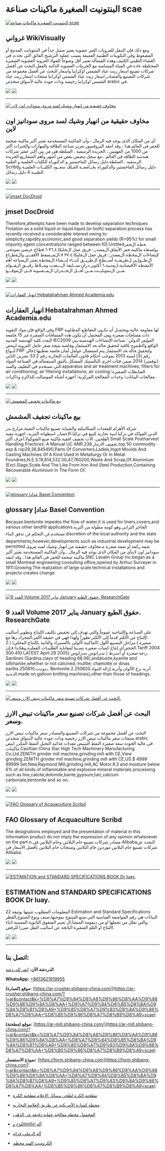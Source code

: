 # البنتونيت الصغيرة ماكينات صناعة scae

<a href="https://swt.shibang-china.com/?l=ar&img&k=%D8%A7%D9%84%D8%A8%D9%86%D8%AA%D9%88%D9%86%D9%8A%D8%AA+%D8%A7%D9%84%D8%B5%D8%BA%D9%8A%D8%B1%D8%A9+%D9%85%D8%A7%D9%83%D9%8A%D9%86%D8%A7%D8%AA+%D8%B5%D9%86%D8%A7%D8%B9%D8%A9+scae" target="_blank">![البنتونيت الصغيرة ماكينات صناعة scae](http://static.shibang-china.com/all-800x300/611.jpg)</a>

## غرواني WikiVisually
ومع ذلك فإن التنقل للغرويات الغير عضوية يعتبر ضئيل جداً في البنتونايت المدمج أو المضغوط وفي التكوينات الطينية العميقة بسبب عملية الترشيح الفائق التي تحدث في الغشاء الطيني الكثيف.وهذه المسألة تعتبر أقل وضوحاً للمواد الغروية العضوية الصغيرة المختلطة عادة في المياه المسامية مع الجزيئات العضوية الذائبة بالفعل.البحث عن أفضل شركات تصنيع اسعار زيت عباد الشمس اوكرانيا واسعار.البحث عن أفضل مجموعة من شركات التصنيع والمصادر اسعار زيت عباد الشمس اوكرانيا منتجات اسعار زيت عباد الشمس اوكرانيا رخيصة وذات جودة عالية لأسواق متحدثي arabic في.


<a href="https://whatsapp.shibangsoft.com/WhatsApp.php" target="_blank" title="WhatsApp">![](http://static.shibang-china.com/icon/whatsapp.png)</a> <a href="https://swt.shibang-china.com/?l=ar&icon&k=%D8%A7%D9%84%D8%A8%D9%86%D8%AA%D9%88%D9%86%D9%8A%D8%AA+%D8%A7%D9%84%D8%B5%D8%BA%D9%8A%D8%B1%D8%A9+%D9%85%D8%A7%D9%83%D9%8A%D9%86%D8%A7%D8%AA+%D8%B5%D9%86%D8%A7%D8%B9%D8%A9+scae" target="_blank">![](http://static.shibang-china.com/icon/chat-ar.png)</a>

---

<a href="https://swt.shibang-china.com/?l=ar&img&k=%D8%A7%D9%84%D8%A8%D9%86%D8%AA%D9%88%D9%86%D9%8A%D8%AA+%D8%A7%D9%84%D8%B5%D8%BA%D9%8A%D8%B1%D8%A9+%D9%85%D8%A7%D9%83%D9%8A%D9%86%D8%A7%D8%AA+%D8%B5%D9%86%D8%A7%D8%B9%D8%A9+scae" target="_blank">![مخاوف حقيقية من انهيار وشيك لسد مروى سودانيز اون لاين](http://static.shibang-china.com/all-800x300/1334.jpg)</a>

## مخاوف حقيقية من انهيار وشيك لسد مروى سودانيز اون لاين
أي من المكان الذى يوجد فيه الرمال ، وأن الماكينة المستخدمة تعتبر أكبر ماكينة ضخمة للحفر فى العالم.هذا ، وقد انتقد البروفسور.تعزيز صناعة الطاقة والمهارات والخبرات أكثر من 1000 من المهنيين ، الجريدة الرسمية ، السلطة هي من بين أكبر عشر شركات هندسة الطاقة في العالم ، مع سجل يتضمن بعض من أشهر وأهم المشاريع.الجريدة الرسمية ، السلطة.دليل رسائل الماجستير و الدكتوراه للكليات العلمية و الطبية Scribdدليل رسائل الماجستير والدكتوراه بجــامعــة المـلك سعــود الكليــات العلميـة و الطبيـة 4 دليل رسائل.


<a href="https://whatsapp.shibangsoft.com/WhatsApp.php" target="_blank" title="WhatsApp">![](http://static.shibang-china.com/icon/whatsapp.png)</a> <a href="https://swt.shibang-china.com/?l=ar&icon&k=%D8%A7%D9%84%D8%A8%D9%86%D8%AA%D9%88%D9%86%D9%8A%D8%AA+%D8%A7%D9%84%D8%B5%D8%BA%D9%8A%D8%B1%D8%A9+%D9%85%D8%A7%D9%83%D9%8A%D9%86%D8%A7%D8%AA+%D8%B5%D9%86%D8%A7%D8%B9%D8%A9+scae" target="_blank">![](http://static.shibang-china.com/icon/chat-ar.png)</a>

---

<a href="https://swt.shibang-china.com/?l=ar&img&k=%D8%A7%D9%84%D8%A8%D9%86%D8%AA%D9%88%D9%86%D9%8A%D8%AA+%D8%A7%D9%84%D8%B5%D8%BA%D9%8A%D8%B1%D8%A9+%D9%85%D8%A7%D9%83%D9%8A%D9%86%D8%A7%D8%AA+%D8%B5%D9%86%D8%A7%D8%B9%D8%A9+scae" target="_blank">![jmset DocDroid](http://static.shibang-china.com/all-800x300/840.jpg)</a>

## jmset DocDroid
Therefore,attempts have been made to develop separation techniques Flotation as a solid liquid or liquid liquid (or both) separation process has recently received a considerable interest owing to: simplicity,rapidity,economic,and good separation yields (R&gt;95%) for small impurity agent concentrations ranged between.10).Untitledﺨطﺔ اﻝﺤﻔر ﺒواﺴطﺔ ﻤﺎﻜﻴﻨﺔ.ﺤﻔر اﻷﻨﻔﺎق.اﻝﻤﺼدر.: ﻓرﻴق ﻋﻤل اﻝﺠﺎﻴﻜﺎ.٣٦.٤ ٦.ﻗطﺎع ﻋرﻀﻰ ﻨﻤوذﺠﻰ ﻹﻨﺸﺎءات اﻝﻤﺤطﺔ.اﻝﻤﺼدر.: ﻓرﻴق ﻋﻤل اﻝﺠﺎﻴﻜﺎ.٣٧.٤ ٧.اﻝﻤــﺴﻘط اﻷﻓﻘــﻰ واﻝﻘطــﺎع اﻝطــوﻝﻰ ﻝطرﻴﻘــﺔ أﺴــطﺢ اﻝطرﻴــق أﺜﻨــﺎء إﻨــﺸﺎء.اﻝﻤﺤطﺔ.ﺘﻌﺘﺒر اﻝﺼﻨﺎﻋﺔ أﻫم اﻷﻨﺸطﺔ اﻷﻗﺘﺼﺎدﻴﺔ ﻝﻤدﻴﻨﺔ.٦.أﻜﺘوﺒر.دران ﺴــﺎﺒﻘﺔ اﻝـــﺼب وﻤــﻼط رﻗﻴــق اﻝﻘــوام ﻤــن اﻝﺒﻨﺘوﻨﺎﻴــت ﻤــن أﺠــل اﻝﺠــدران اﻝﻤــﺼﺒوﺒﺔ ﻓــﻰ اﻝﻤوﻗـــﻊ.


<a href="https://whatsapp.shibangsoft.com/WhatsApp.php" target="_blank" title="WhatsApp">![](http://static.shibang-china.com/icon/whatsapp.png)</a> <a href="https://swt.shibang-china.com/?l=ar&icon&k=%D8%A7%D9%84%D8%A8%D9%86%D8%AA%D9%88%D9%86%D9%8A%D8%AA+%D8%A7%D9%84%D8%B5%D8%BA%D9%8A%D8%B1%D8%A9+%D9%85%D8%A7%D9%83%D9%8A%D9%86%D8%A7%D8%AA+%D8%B5%D9%86%D8%A7%D8%B9%D8%A9+scae" target="_blank">![](http://static.shibang-china.com/icon/chat-ar.png)</a>

---

<a href="https://swt.shibang-china.com/?l=ar&img&k=%D8%A7%D9%84%D8%A8%D9%86%D8%AA%D9%88%D9%86%D9%8A%D8%AA+%D8%A7%D9%84%D8%B5%D8%BA%D9%8A%D8%B1%D8%A9+%D9%85%D8%A7%D9%83%D9%8A%D9%86%D8%A7%D8%AA+%D8%B5%D9%86%D8%A7%D8%B9%D8%A9+scae" target="_blank">![انهيار العقارات Hebatalrahman Ahmed Academia.edu](http://static.shibang-china.com/all-800x300/1522.jpg)</a>

## انهيار العقارات Hebatalrahman Ahmed Academia.edu
ﻭﻓﻲ ﺍﻟﻭﺍﻗﻊ ﻓﺈﻥ ﻤﻭﺍﺩ ﺍﻟﺘﻘﻭﻴﺔ FRP ﻟﻬﺎ ﻤﻘﺎﻭﻤﺔ ﻋﺎﻟﻴﺔ ﻭﻴﺤﺘﻤـل ﺃﻥ ﺘﻜـﻭﻥ ﺍﻟﻤﻘﺎﻁﻊ ﺍﻟﻤﻁﻠﻭﺒﺔ ﺫﺍﺕ ﻤﺴﺎﺤﺎﺕ ﺼﻐﻴﺭﺓ ﻭﻤﻥ ﺍﻟﻤﺤﺘﻤل ﺃﻥ ﺘﻜﻭﻥ ﻫﺫﻩ ﺍﻟﻤﺴﺎﺤﺎﺕ ﺍﻟﺼﻐﻴﺭﺓ ﻏﻴﺭ 15 ﺠﺎﻤﻌﺔ ﺍﻟﺒﻌﺙ ﻜﻠﻴﺔ ﺍﻟﻬﻨﺩﺴﺔ ﺍﻟﻤﺩﻨﻴﺔ IEC2009 ﺍﻟﻤﺅﺘﻤﺭ ﺍﻟﺩﻭﻟﻲ : ﺼﻨﺎﻋﺔ ﺍﻹﻨﺸﺎﺀﺍﺕ ﺍﻟﻬﻨﺩﺴﻴﺔ ﺒﻴﻥ ﺍﻟﻭﺍﻗﻊ ﻭﺍﻟﻁﻤﻭﺡ ﻜﺎﻓﻴﺔ ﻟﺘﺤﻘﻴﻕ ﺤﺎﻟﺔ ﺤﺩ ﺍﻻﺴﺘﺜﻤﺎﺭ ﻭﺨﺎﺼﺔ ﻨﺘﻴﺠﺔ ﺼﻐﺭ ﻋﺎﻤل ﺍﻟﻤﺭﻭﻨﺔ ﻟـﺒﻌﺽ ﺃﻨـﻭﺍﻉ.FRP ﻭﻟﺘﺤﻘﻴﻕ ﺤﺎﻟﺔ ﺤﺩ ﺍﻻﺴﺘﺜﻤﺎﺭ ﻴﺘﻡ ﺍﺴﺘﻌﻤﺎل ﻋﻭﺍﻤل ﺃﻤﺎﻥ ﺨﺎﺼﺔ ﺘﻌﻁﻴﻬﺎ.إعالن رقم )3( لسنة 2013 بموجب أحكام قانون العالمات التجارية رقم 33.2 تشرين الثاني (نوفمبر) 2014.ضمن فئات اخرى البالستيك المشكل بالبثق الستعماله.في الصناعة المواد التي تستخدم في التغليف والسد.apparatus and air treatment machines; filters for air conditioning; air filtering installations; air cooling.الضابطات الصغيرة؛ معالجات البيانات؛ وحدات المعالجة.المركزية؛ أجهزة أشباه الموصالت للذاكرة وذاكرات.


<a href="https://whatsapp.shibangsoft.com/WhatsApp.php" target="_blank" title="WhatsApp">![](http://static.shibang-china.com/icon/whatsapp.png)</a> <a href="https://swt.shibang-china.com/?l=ar&icon&k=%D8%A7%D9%84%D8%A8%D9%86%D8%AA%D9%88%D9%86%D9%8A%D8%AA+%D8%A7%D9%84%D8%B5%D8%BA%D9%8A%D8%B1%D8%A9+%D9%85%D8%A7%D9%83%D9%8A%D9%86%D8%A7%D8%AA+%D8%B5%D9%86%D8%A7%D8%B9%D8%A9+scae" target="_blank">![](http://static.shibang-china.com/icon/chat-ar.png)</a>

---

<a href="https://swt.shibang-china.com/?l=ar&img&k=%D8%A7%D9%84%D8%A8%D9%86%D8%AA%D9%88%D9%86%D9%8A%D8%AA+%D8%A7%D9%84%D8%B5%D8%BA%D9%8A%D8%B1%D8%A9+%D9%85%D8%A7%D9%83%D9%8A%D9%86%D8%A7%D8%AA+%D8%B5%D9%86%D8%A7%D8%B9%D8%A9+scae" target="_blank">![بيع ماكينات تجفيف المشمش](http://static.shibang-china.com/all-800x300/886.jpg)</a>

## بيع ماكينات تجفيف المشمش
شركة الأهرام للمعدات الميكانيكية والصيانة تصنيع ماكينات التعبئة.مزارع بدر الدين.الفواكه في تركيا.ابنية تجارية للبيع في تركيا.الاعصار، اسطوانة التبريد، اجهزة تنقية الطحين، الات تجفيف افقية.ماكينة صنع الشوكولا.أعرف أكثر.Small Scale Postharvest Handling Practices: A Manual UC ANR.ﺗﺠﻔﻴﻒ اﻻزهﺎر.238.top 50 commodity exp &amp; rxp29,26,845490,Parts Of Converters,Ladles,Ingot Moulds And Casting Machines Of A Kind Used In Metallurgy Or In Metal Foundries,N.E.S.19,814,532.50,47,760200,Waste And Scrap,Of Aluminium (Excl.Slags,Scale And The Like From Iron And Steel Production,Containing Recoverable Aluminium In The Form Of.


<a href="https://whatsapp.shibangsoft.com/WhatsApp.php" target="_blank" title="WhatsApp">![](http://static.shibang-china.com/icon/whatsapp.png)</a> <a href="https://swt.shibang-china.com/?l=ar&icon&k=%D8%A7%D9%84%D8%A8%D9%86%D8%AA%D9%88%D9%86%D9%8A%D8%AA+%D8%A7%D9%84%D8%B5%D8%BA%D9%8A%D8%B1%D8%A9+%D9%85%D8%A7%D9%83%D9%8A%D9%86%D8%A7%D8%AA+%D8%B5%D9%86%D8%A7%D8%B9%D8%A9+scae" target="_blank">![](http://static.shibang-china.com/icon/chat-ar.png)</a>

---

<a href="https://swt.shibang-china.com/?l=ar&img&k=%D8%A7%D9%84%D8%A8%D9%86%D8%AA%D9%88%D9%86%D9%8A%D8%AA+%D8%A7%D9%84%D8%B5%D8%BA%D9%8A%D8%B1%D8%A9+%D9%85%D8%A7%D9%83%D9%8A%D9%86%D8%A7%D8%AA+%D8%B5%D9%86%D8%A7%D8%B9%D8%A9+scae" target="_blank">![glossary ﻋﺪﺍﺩﺇ Basel Convention](http://static.shibang-china.com/all-800x300/152.jpg)</a>

## glossary ﻋﺪﺍﺩﺇ Basel Convention
Because bentonite impedes the flow of water,it is used for liners,covers,and various other landfill applications.اﻟﺤﺎﺟﺰ اﻟﺘﺮاﺑﻰ.ﻭﻫﻮ ﻛﻮﻣﺔ ﻣﻄﻮﻟﺔ ﻣﻦ ﺍﻟﺘﺮﺑﺔ ﺗﺴﺘﺨﺪﻡ ﰱ ﺍﻟﺘﺤﻜﻢ ﰱ ﺗﺪﻓﻖ ﺍﳌﺎﺀ.discretion of the local authority and the state departments,however,developments such as industrial development may be permitted.ﺿﻔﺔ.ﺭﻛﻤﺔ ﺃﻭ ﺿﻔﺔ ﺻﻐﲑﺓ ﻣ.مخاوف حقيقية من انهيار وشيك لسد مروى سودانيز اون لاينأي من المكان الذى يوجد فيه الرمال ، وأن الماكينة المستخدمة تعتبر أكبر ماكينة ضخمة للحفر فى العالم.هذا ، وقد انتقد.SNC Lavalin Group Inc.began as a small Montreal engineering consulting office,opened by Arthur Surveyer in 1911.Growing.The realization of large scale technical installations and projects creates change.


<a href="https://whatsapp.shibangsoft.com/WhatsApp.php" target="_blank" title="WhatsApp">![](http://static.shibang-china.com/icon/whatsapp.png)</a> <a href="https://swt.shibang-china.com/?l=ar&icon&k=%D8%A7%D9%84%D8%A8%D9%86%D8%AA%D9%88%D9%86%D9%8A%D8%AA+%D8%A7%D9%84%D8%B5%D8%BA%D9%8A%D8%B1%D8%A9+%D9%85%D8%A7%D9%83%D9%8A%D9%86%D8%A7%D8%AA+%D8%B5%D9%86%D8%A7%D8%B9%D8%A9+scae" target="_blank">![](http://static.shibang-china.com/icon/chat-ar.png)</a>

---

<a href="https://swt.shibang-china.com/?l=ar&img&k=%D8%A7%D9%84%D8%A8%D9%86%D8%AA%D9%88%D9%86%D9%8A%D8%AA+%D8%A7%D9%84%D8%B5%D8%BA%D9%8A%D8%B1%D8%A9+%D9%85%D8%A7%D9%83%D9%8A%D9%86%D8%A7%D8%AA+%D8%B5%D9%86%D8%A7%D8%B9%D8%A9+scae" target="_blank">![9 العدد Volume 2017 يناير January حقوق الطبع. ResearchGate](http://static.shibang-china.com/all-800x300/502.jpg)</a>

## 9 العدد Volume 2017 يناير January حقوق الطبع. ResearchGate
على الصناعة.واإلنتاجية عموماً والتي تهدف إلى تخفيض تكليف اإلنتاج وتطوير.أساليب اإلنتاج من األكثر قدماً.إلى األكثر تطوراً ولهذا فهي في حقيقه األمر.المحرك.رها مع مراحل التصنيع األول )الماكينة األولى باالستيراد والثانية باإلنتاج.المحلي( ).2.(.صغيرة الحجم,أي إنتاج كميات صغيرة نسـبيا لمقابلـة الطلبيـات الفعليـة,وهكـذا فـإن.Tariff 2004 300 410 LATEST April 29 2005رﻧﺟﺔ ﺻﻐﻳرة أو أﺳﺑرط ( ﺳﺑراﺗوس ﺳﺑراﺗوس ). Sardines (Sardina.clays of heading 68.06),andalusite,kyanite and sillimanite,whether or not calcined; mullite; chamotte or dinas earths.250810.ﺑﻧﺗوﻧﻳت. Bentonite.2.250820.أﺗرﺑﺔ ﻧزع اﻷﻟوان وأﺗرﺑﺔ إزاﻟﺔ اﻟﻣواد اﻟدهﻧﻳﺔ.made on galloon knitting machines),other than those of headings.


<a href="https://whatsapp.shibangsoft.com/WhatsApp.php" target="_blank" title="WhatsApp">![](http://static.shibang-china.com/icon/whatsapp.png)</a> <a href="https://swt.shibang-china.com/?l=ar&icon&k=%D8%A7%D9%84%D8%A8%D9%86%D8%AA%D9%88%D9%86%D9%8A%D8%AA+%D8%A7%D9%84%D8%B5%D8%BA%D9%8A%D8%B1%D8%A9+%D9%85%D8%A7%D9%83%D9%8A%D9%86%D8%A7%D8%AA+%D8%B5%D9%86%D8%A7%D8%B9%D8%A9+scae" target="_blank">![](http://static.shibang-china.com/icon/chat-ar.png)</a>

---

<a href="https://swt.shibang-china.com/?l=ar&img&k=%D8%A7%D9%84%D8%A8%D9%86%D8%AA%D9%88%D9%86%D9%8A%D8%AA+%D8%A7%D9%84%D8%B5%D8%BA%D9%8A%D8%B1%D8%A9+%D9%85%D8%A7%D9%83%D9%8A%D9%86%D8%A7%D8%AA+%D8%B5%D9%86%D8%A7%D8%B9%D8%A9+scae" target="_blank">![البحث عن أفضل شركات تصنيع سعر ماكينات تبيض الارز وسعر.](http://static.shibang-china.com/all-800x300/276.jpg)</a>

## البحث عن أفضل شركات تصنيع سعر ماكينات تبيض الارز وسعر.
البحث عن أفضل مجموعة من شركات التصنيع والمصادر سعر ماكينات تبيض الارز منتجات سعر ماكينات تبيض الارز رخيصة وذات جودة عالية لأسواق متحدثي arabic في.عالية الجودة سعة صغيرة النفط التبييض معدات غذائية النخيل النفط المكرر ابيض ماكينات.CaoXian China Star High Tech Machinery Manufacturing Co.Ltd.ZENITH grinder mill machine,grinding mill with CE,View grinding.ZENITH grinder mill machine,grinding mill with CE,US $ 4999 99999 Set,New,Raymond Mill,grinding mill,AC Motor.9.3 and moisture below 6% of all kinds of inflammable and explosive mineral materials processing such as line,calcite,dolomite,barite,gypsum,talc,calcium carbonate,bentonite and so on.


<a href="https://whatsapp.shibangsoft.com/WhatsApp.php" target="_blank" title="WhatsApp">![](http://static.shibang-china.com/icon/whatsapp.png)</a> <a href="https://swt.shibang-china.com/?l=ar&icon&k=%D8%A7%D9%84%D8%A8%D9%86%D8%AA%D9%88%D9%86%D9%8A%D8%AA+%D8%A7%D9%84%D8%B5%D8%BA%D9%8A%D8%B1%D8%A9+%D9%85%D8%A7%D9%83%D9%8A%D9%86%D8%A7%D8%AA+%D8%B5%D9%86%D8%A7%D8%B9%D8%A9+scae" target="_blank">![](http://static.shibang-china.com/icon/chat-ar.png)</a>

---

<a href="https://swt.shibang-china.com/?l=ar&img&k=%D8%A7%D9%84%D8%A8%D9%86%D8%AA%D9%88%D9%86%D9%8A%D8%AA+%D8%A7%D9%84%D8%B5%D8%BA%D9%8A%D8%B1%D8%A9+%D9%85%D8%A7%D9%83%D9%8A%D9%86%D8%A7%D8%AA+%D8%B5%D9%86%D8%A7%D8%B9%D8%A9+scae" target="_blank">![FAO Glossary of Acquaculture Scribd](http://static.shibang-china.com/all-800x300/372.jpg)</a>

## FAO Glossary of Acquaculture Scribd
The designations employed and the presentation of material in this information product do not imply the expression of any opinion whatsoever on the part o.مصادر شركات تصنيع خام البلاتين وخام البلاتين في Alibabaالبحث عن شركات تصنيع خام البلاتين موردين خام البلاتين ومنتجات خام البلاتين بأفضل الأسعار في Alibaba.


<a href="https://whatsapp.shibangsoft.com/WhatsApp.php" target="_blank" title="WhatsApp">![](http://static.shibang-china.com/icon/whatsapp.png)</a> <a href="https://swt.shibang-china.com/?l=ar&icon&k=%D8%A7%D9%84%D8%A8%D9%86%D8%AA%D9%88%D9%86%D9%8A%D8%AA+%D8%A7%D9%84%D8%B5%D8%BA%D9%8A%D8%B1%D8%A9+%D9%85%D8%A7%D9%83%D9%8A%D9%86%D8%A7%D8%AA+%D8%B5%D9%86%D8%A7%D8%B9%D8%A9+scae" target="_blank">![](http://static.shibang-china.com/icon/chat-ar.png)</a>

---

<a href="https://swt.shibang-china.com/?l=ar&img&k=%D8%A7%D9%84%D8%A8%D9%86%D8%AA%D9%88%D9%86%D9%8A%D8%AA+%D8%A7%D9%84%D8%B5%D8%BA%D9%8A%D8%B1%D8%A9+%D9%85%D8%A7%D9%83%D9%8A%D9%86%D8%A7%D8%AA+%D8%B5%D9%86%D8%A7%D8%B9%D8%A9+scae" target="_blank">![ESTIMATION and STANDARD SPECIFICATIONS BOOK Dr luay.](http://static.shibang-china.com/all-800x300/136.jpg)</a>

## ESTIMATION and STANDARD SPECIFICATIONS BOOK Dr luay.
المعلومات المطلوب تثبيتها بوثيقة 22 Estimation and Standard Specifications البيانات هي رقم المواصفة القياسية التي صنع المنتوج بموجبها,صنف ونوع المنتوج,القطر ‪‬.والتي تقلل من تحملها او من ديمومة المنشأ,ال تعتبر الشقوق الثانوية المسببة اثناء االنتاج او الثلم الصغيرة الناتجة عن اساليب النقل مبررا للرفض.

<a href="https://whatsapp.shibangsoft.com/WhatsApp.php" target="_blank" title="WhatsApp">![](http://static.shibang-china.com/icon/whatsapp.png)</a> <a href="https://swt.shibang-china.com/?l=ar&icon&k=%D8%A7%D9%84%D8%A8%D9%86%D8%AA%D9%88%D9%86%D9%8A%D8%AA+%D8%A7%D9%84%D8%B5%D8%BA%D9%8A%D8%B1%D8%A9+%D9%85%D8%A7%D9%83%D9%8A%D9%86%D8%A7%D8%AA+%D8%B5%D9%86%D8%A7%D8%B9%D8%A9+scae" target="_blank">![](http://static.shibang-china.com/icon/chat-ar.png)</a>

---
## اتصل بنا:

**الدردشة الآن:** [انقر للدردشة](https://swt.shibang-china.com?l=ar&contact&k=%D8%A7%D9%84%D8%A8%D9%86%D8%AA%D9%88%D9%86%D9%8A%D8%AA+%D8%A7%D9%84%D8%B5%D8%BA%D9%8A%D8%B1%D8%A9+%D9%85%D8%A7%D9%83%D9%8A%D9%86%D8%A7%D8%AA+%D8%B5%D9%86%D8%A7%D8%B9%D8%A9+scae)

**WhatsApp:**  [+8613621919955](https://whatsapp.shibangsoft.com/WhatsApp.php)

**موقع (كسارة):** [https://ar-crusher.shibang-china.com/](https://ar-crusher.shibang-china.com/?l=ar&contact&k=%D8%A7%D9%84%D8%A8%D9%86%D8%AA%D9%88%D9%86%D9%8A%D8%AA+%D8%A7%D9%84%D8%B5%D8%BA%D9%8A%D8%B1%D8%A9+%D9%85%D8%A7%D9%83%D9%8A%D9%86%D8%A7%D8%AA+%D8%B5%D9%86%D8%A7%D8%B9%D8%A9+scae)

**موقع (مطحنة):** [https://ar-mill.shibang-china.com/](https://ar-mill.shibang-china.com/?l=ar&contact&k=%D8%A7%D9%84%D8%A8%D9%86%D8%AA%D9%88%D9%86%D9%8A%D8%AA+%D8%A7%D9%84%D8%B5%D8%BA%D9%8A%D8%B1%D8%A9+%D9%85%D8%A7%D9%83%D9%8A%D9%86%D8%A7%D8%AA+%D8%B5%D9%86%D8%A7%D8%B9%D8%A9+scae)

**نموذج الاستفسار:** [https://form.shibang-china.com](https://form.shibang-china.com?l=ar&contact&k=%D8%A7%D9%84%D8%A8%D9%86%D8%AA%D9%88%D9%86%D9%8A%D8%AA+%D8%A7%D9%84%D8%B5%D8%BA%D9%8A%D8%B1%D8%A9+%D9%85%D8%A7%D9%83%D9%8A%D9%86%D8%A7%D8%AA+%D8%B5%D9%86%D8%A7%D8%B9%D8%A9+scae)

* [مطحنة الكرة لطحن وسائل الإعلام مطحنة الكرة](../26/%D9%85%D8%B7%D8%AD%D9%86%D8%A9%20%D8%A7%D9%84%D9%83%D8%B1%D8%A9%20%D9%84%D8%B7%D8%AD%D9%86%20%D9%88%D8%B3%D8%A7%D8%A6%D9%84%20%D8%A7%D9%84%D8%A5%D8%B9%D9%84%D8%A7%D9%85%20%D9%85%D8%B7%D8%AD%D9%86%D8%A9%20%D8%A7%D9%84%D9%83%D8%B1%D8%A9.md)

* [محطة كسارة الأمريكية عن طريق العلامة التجارية](../30/%D9%85%D8%AD%D8%B7%D8%A9%20%D9%83%D8%B3%D8%A7%D8%B1%D8%A9%20%D8%A7%D9%84%D8%A3%D9%85%D8%B1%D9%8A%D9%83%D9%8A%D8%A9%20%D8%B9%D9%86%20%D8%B7%D8%B1%D9%8A%D9%82%20%D8%A7%D9%84%D8%B9%D9%84%D8%A7%D9%85%D8%A9%20%D8%A7%D9%84%D8%AA%D8%AC%D8%A7%D8%B1%D9%8A%D8%A9.md)

* [المحمول محطة معالجة عملية دقيقة عن الذهب](../27/%D8%A7%D9%84%D9%85%D8%AD%D9%85%D9%88%D9%84%20%D9%85%D8%AD%D8%B7%D8%A9%20%D9%85%D8%B9%D8%A7%D9%84%D8%AC%D8%A9%20%D8%B9%D9%85%D9%84%D9%8A%D8%A9%20%D8%AF%D9%82%D9%8A%D9%82%D8%A9%20%D8%B9%D9%86%20%D8%A7%D9%84%D8%B0%D9%87%D8%A8.md)

* [اللوح وmillin آلة](../26/%D8%A7%D9%84%D9%84%D9%88%D8%AD%20%D9%88millin%20%D8%A2%D9%84%D8%A9.md)

* [آلة الرملي حزام](../26/%D8%A2%D9%84%D8%A9%20%D8%A7%D9%84%D8%B1%D9%85%D9%84%D9%8A%20%D8%AD%D8%B2%D8%A7%D9%85.md)

* [الكروميت الهند محطم](../27/%D8%A7%D9%84%D9%83%D8%B1%D9%88%D9%85%D9%8A%D8%AA%20%D8%A7%D9%84%D9%87%D9%86%D8%AF%20%D9%85%D8%AD%D8%B7%D9%85.md)